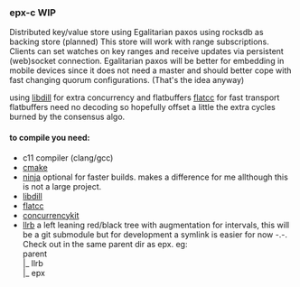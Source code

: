 ### epx-c WIP

Distributed key/value store using Egalitarian paxos using rocksdb as backing store (planned)
This store will work with range subscriptions.
Clients can set watches on key ranges and receive updates via persistent (web)socket connection.
Egalitarian paxos will be better for embedding in mobile devices since it does not need a master
and should better cope with fast changing quorum configurations. (That's the idea anyway)

using [libdill](http://libdill.org) for extra concurrency
and flatbuffers [flatcc](https://github.com/dvidelabs/flatcc) for fast transport  
flatbuffers need no decoding so hopefully offset a little the extra cycles burned by the
consensus algo.

#### to compile you need:
- c11 compiler (clang/gcc)
- [cmake](https://cmake.org/)
- [ninja](https://ninja-build.org/) optional for faster builds. makes a difference for me allthough this is not a large project.
- [libdill](http://libdill.org)
- [flatcc](https://github.com/dvidelabs/flatcc)
- [concurrencykit](http://concurrencykit.org)
- [llrb](https://github.com/mjolk/llrb-interval.git) a left leaning red/black tree with augmentation for 
  intervals, this will be a git submodule but for development a symlink is easier for now -.-. 
  Check out in the same parent dir as epx.
    eg:  
    parent  
        |_ llrb  
        |_ epx

